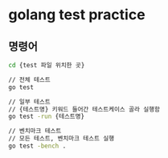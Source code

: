 # golang test practice

## 명령어
```bash
cd {test 파일 위치한 곳}

// 전체 테스트
go test

// 일부 테스트
// {테스트명} 키워드 들어간 테스트케이스 골라 실행함
go test -run {테스트명}

// 벤치마크 테스트
// 모든 테스트, 벤치마크 테스트 실행
go test -bench .
```
